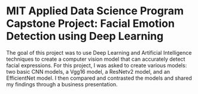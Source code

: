 # MIT Applied Data Science Program Capstone Project: Facial Emotion Detection using Deep Learning
The goal of this project was to use Deep Learning and Artificial Intelligence techniques to create a computer vision model that can accurately detect facial expressions. For this project, I was asked to create various models: two basic CNN models, a Vgg16 model, a ResNetv2 model, and an EfficientNet model. I then compared and contrasted the models and shared my findings through a business presentation. 
